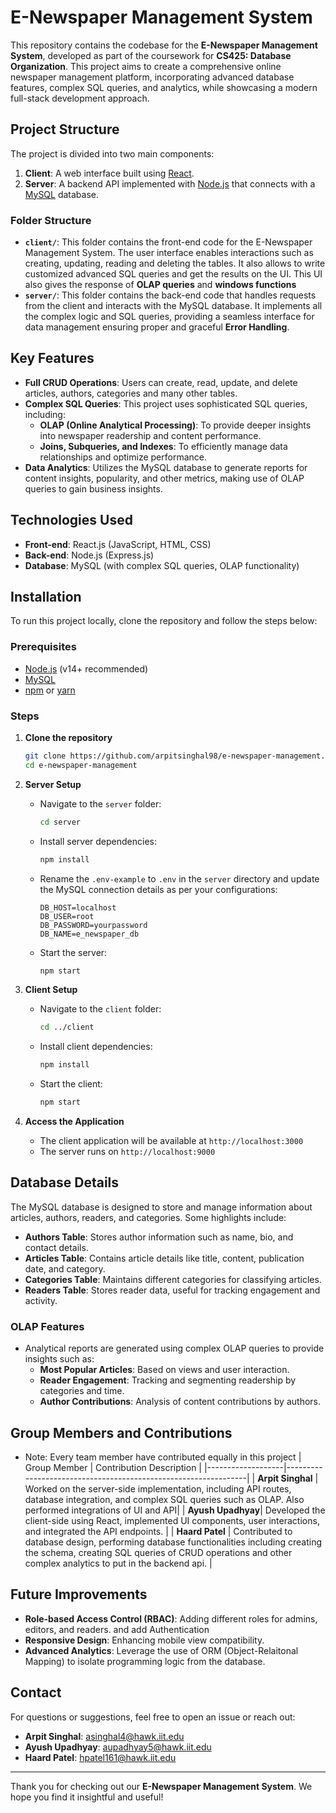 # E-Newspaper Management System

This repository contains the codebase for the **E-Newspaper Management System**, developed as part of the coursework for **CS425: Database Organization**. This project aims to create a comprehensive online newspaper management platform, incorporating advanced database features, complex SQL queries, and analytics, while showcasing a modern full-stack development approach.

## Project Structure

The project is divided into two main components:

1. **Client**: A web interface built using [React](https://reactjs.org/).
2. **Server**: A backend API implemented with [Node.js](https://nodejs.org/) that connects with a [MySQL](https://www.mysql.com/) database.

### Folder Structure

- **`client/`**: This folder contains the front-end code for the E-Newspaper Management System. The user interface enables interactions such as creating, updating, reading and deleting the tables. It also allows to write customized advanced SQL queries and get the results on the UI. This UI also gives the response of **OLAP queries** and **windows functions**
- **`server/`**: This folder contains the back-end code that handles requests from the client and interacts with the MySQL database. It implements all the complex logic and SQL queries, providing a seamless interface for data management ensuring proper and graceful **Error Handling**.

## Key Features

- **Full CRUD Operations**: Users can create, read, update, and delete articles, authors, categories and many other tables.
- **Complex SQL Queries**: This project uses sophisticated SQL queries, including:
  - **OLAP (Online Analytical Processing)**: To provide deeper insights into newspaper readership and content performance.
  - **Joins, Subqueries, and Indexes**: To efficiently manage data relationships and optimize performance.
- **Data Analytics**: Utilizes the MySQL database to generate reports for content insights, popularity, and other metrics, making use of OLAP queries to gain business insights.

## Technologies Used

- **Front-end**: React.js (JavaScript, HTML, CSS)
- **Back-end**: Node.js (Express.js)
- **Database**: MySQL (with complex SQL queries, OLAP functionality)

## Installation

To run this project locally, clone the repository and follow the steps below:

### Prerequisites

- [Node.js](https://nodejs.org/) (v14+ recommended)
- [MySQL](https://www.mysql.com/)
- [npm](https://www.npmjs.com/) or [yarn](https://yarnpkg.com/)

### Steps

1. **Clone the repository**

   ```bash
   git clone https://github.com/arpitsinghal98/e-newspaper-management.git
   cd e-newspaper-management
   ```

2. **Server Setup**

   - Navigate to the `server` folder:
     ```bash
     cd server
     ```
   - Install server dependencies:
     ```bash
     npm install
     ```
   - Rename the `.env-example` to `.env` in the `server` directory and update the MySQL connection details as per your configurations:
     ```env
     DB_HOST=localhost
     DB_USER=root
     DB_PASSWORD=yourpassword
     DB_NAME=e_newspaper_db
     ```
   - Start the server:
     ```bash
     npm start
     ```

3. **Client Setup**

   - Navigate to the `client` folder:
     ```bash
     cd ../client
     ```
   - Install client dependencies:
     ```bash
     npm install
     ```
   - Start the client:
     ```bash
     npm start
     ```

4. **Access the Application**
   - The client application will be available at `http://localhost:3000`
   - The server runs on `http://localhost:9000`

## Database Details

The MySQL database is designed to store and manage information about articles, authors, readers, and categories. Some highlights include:

- **Authors Table**: Stores author information such as name, bio, and contact details.
- **Articles Table**: Contains article details like title, content, publication date, and category.
- **Categories Table**: Maintains different categories for classifying articles.
- **Readers Table**: Stores reader data, useful for tracking engagement and activity.

### OLAP Features

- Analytical reports are generated using complex OLAP queries to provide insights such as:
  - **Most Popular Articles**: Based on views and user interaction.
  - **Reader Engagement**: Tracking and segmenting readership by categories and time.
  - **Author Contributions**: Analysis of content contributions by authors.

## Group Members and Contributions

- Note: Every team member have contributed equally in this project
  | Group Member | Contribution Description |
  |-------------------|----------------------------------------------------------------|
  | **Arpit Singhal** | Worked on the server-side implementation, including API routes, database integration, and complex SQL queries such as OLAP. Also performed integrations of UI and API|
  | **Ayush Upadhyay**| Developed the client-side using React, implemented UI components, user interactions, and integrated the API endpoints. |
  | **Haard Patel** | Contributed to database design, performing database functionalities including creating the schema, creating SQL queries of CRUD operations and other complex analytics to put in the backend api. |

## Future Improvements

- **Role-based Access Control (RBAC)**: Adding different roles for admins, editors, and readers. and add Authentication
- **Responsive Design**: Enhancing mobile view compatibility.
- **Advanced Analytics**: Leverage the use of ORM (Object-Relaitonal Mapping) to isolate programming logic from the database.

## Contact

For questions or suggestions, feel free to open an issue or reach out:

- **Arpit Singhal**: asinghal4@hawk.iit.edu
- **Ayush Upadhyay**: aupadhyay5@hawk.iit.edu
- **Haard Patel**: hpatel161@hawk.iit.edu

---

Thank you for checking out our **E-Newspaper Management System**. We hope you find it insightful and useful!
